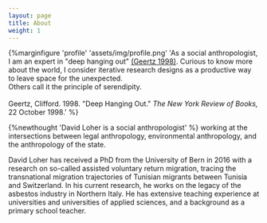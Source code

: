 ```yaml
---
layout: page
title: About
weight: 1
---
```


{%marginfigure 'profile' 'assets/img/profile.png' 'As a social anthropologist, I am an expert in "deep hanging out" [(Geertz 1998)](https://www.nybooks.com/articles/1998/10/22/deep-hanging-out/). Curious to know more about the world, I consider iterative research designs as a productive way to leave space for the unexpected.
<br>Others call it the principle of serendipity.
<br>
<br>Geertz, Clifford. 1998. "Deep Hanging Out." *The New York Review of Books,* 22 October 1998.' %}

{%newthought 'David Loher is a social anthropologist' %} working at the intersections between legal anthropology, environmental anthropology, and the anthropology of the state.

David Loher has received a PhD from the University of Bern in 2016 with a research on so-called assisted voluntary return migration, tracing the transnational migration trajectories of Tunisian migrants between Tunisia and Switzerland. In his current research, he works on the legacy of the asbestos industry in Northern Italy. He has extensive teaching experience at universities and universities of applied sciences, and a background as a primary school teacher.
